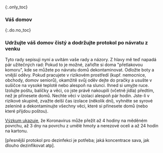 {:.only_toc}
### Váš domov

{:.do.no_toc}
### Udržujte váš domov čistý a dodržujte protokol po návratu z venku

Tyto rady sepisuji nyní a uvítám vaše rady a názory. Z hlavy mě teď napadá pár užitečných rad: Pokud to je možné, zařiďte si doma "přetlakovou komoru", kde se můžete po návratu domů dekontaminovat. Odložte boty a vnější oděvy. Pokud pracujete v rizikovém prostředí (kupř. nemocnice, obchody, domov seniorů), okamžitě svůj oděv dejte do pračky a usušte v sušičce na vysoké teplotě nebo alespoň na slunci. Ihned si umyjte ruce. Izolujte poštu, balíčky a věci, co jste právě nakoupili (včetně jídla) předtím, než je přinesete domů. Nechte věci v izolaci alespoň pár hodin. Jste-li v rizikové skupině, zvažte delší čas izolace (několik dní), vyhněte se syrové zelenině a dekontaminujte všechny věci, které si přinesete domů (nebo které přijdou poštou).

[Výzkum ukazuje](https://www.medrxiv.org/content/10.1101/2020.03.09.20033217v1.full.pdf), že Koronavirus může přežít až 4 hodiny na měděném povrchu, až 3 dny na povrchu z umělé hmoty a nerezové oceli a až 24 hodin na kartonu. 

\[přesnější protokol pro dezinfekci je potřeba; jaká koncentrace sava, jak dlouho dezinfikovat atp\].
